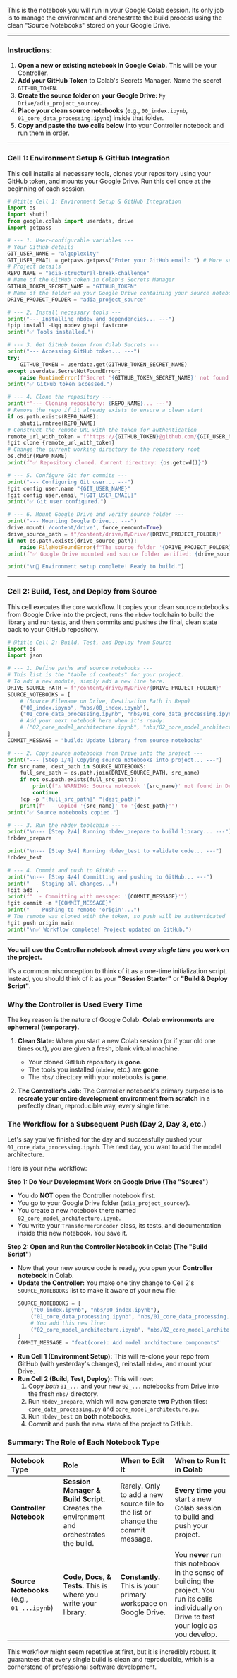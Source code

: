 
This is the notebook you will run in your Google Colab session. Its only job is to manage the environment and orchestrate the build process using the clean "Source Notebooks" stored on your Google Drive.

---

### **Instructions:**

1.  **Open a new or existing notebook in Google Colab.** This will be your Controller.
2.  **Add your GitHub Token** to Colab's Secrets Manager. Name the secret `GITHUB_TOKEN`.
3.  **Create the source folder on your Google Drive:** `My Drive/adia_project_source/`.
4.  **Place your clean source notebooks** (e.g., `00_index.ipynb`, `01_core_data_processing.ipynb`) inside that folder.
5.  **Copy and paste the two cells below** into your Controller notebook and run them in order.

---

### **Cell 1: Environment Setup & GitHub Integration**

This cell installs all necessary tools, clones your repository using your GitHub token, and mounts your Google Drive. Run this cell once at the beginning of each session.

```python
# @title Cell 1: Environment Setup & GitHub Integration
import os
import shutil
from google.colab import userdata, drive
import getpass

# --- 1. User-configurable variables ---
# Your GitHub details
GIT_USER_NAME = "algoplexity"
GIT_USER_EMAIL = getpass.getpass("Enter your GitHub email: ") # More secure than hardcoding
# Project details
REPO_NAME = "adia-structural-break-challenge"
# Name of the GitHub token in Colab's Secrets Manager
GITHUB_TOKEN_SECRET_NAME = "GITHUB_TOKEN"
# Name of the folder on your Google Drive containing your source notebooks
DRIVE_PROJECT_FOLDER = "adia_project_source"

# --- 2. Install necessary tools ---
print("--- Installing nbdev and dependencies... ---")
!pip install -Uqq nbdev ghapi fastcore
print("✅ Tools installed.")

# --- 3. Get GitHub token from Colab Secrets ---
print("--- Accessing GitHub token... ---")
try:
    GITHUB_TOKEN = userdata.get(GITHUB_TOKEN_SECRET_NAME)
except userdata.SecretNotFoundError:
    raise RuntimeError(f"Secret '{GITHUB_TOKEN_SECRET_NAME}' not found. Please add it to your Colab Secrets.")
print("✅ GitHub token accessed.")

# --- 4. Clone the repository ---
print(f"--- Cloning repository: {REPO_NAME}... ---")
# Remove the repo if it already exists to ensure a clean start
if os.path.exists(REPO_NAME):
    shutil.rmtree(REPO_NAME)
# Construct the remote URL with the token for authentication
remote_url_with_token = f"https://{GITHUB_TOKEN}@github.com/{GIT_USER_NAME}/{REPO_NAME}.git"
!git clone {remote_url_with_token}
# Change the current working directory to the repository root
os.chdir(REPO_NAME)
print(f"✅ Repository cloned. Current directory: {os.getcwd()}")

# --- 5. Configure Git for commits ---
print("--- Configuring Git user... ---")
!git config user.name "{GIT_USER_NAME}"
!git config user.email "{GIT_USER_EMAIL}"
print("✅ Git user configured.")

# --- 6. Mount Google Drive and verify source folder ---
print("--- Mounting Google Drive... ---")
drive.mount('/content/drive', force_remount=True)
drive_source_path = f"/content/drive/MyDrive/{DRIVE_PROJECT_FOLDER}"
if not os.path.exists(drive_source_path):
    raise FileNotFoundError(f"The source folder '{DRIVE_PROJECT_FOLDER}' was not found in your Google Drive's 'My Drive'. Please create it.")
print(f"✅ Google Drive mounted and source folder verified: {drive_source_path}")

print("\n🚀 Environment setup complete! Ready to build.")
```

---

### **Cell 2: Build, Test, and Deploy from Source**

This cell executes the core workflow. It copies your clean source notebooks from Google Drive into the project, runs the `nbdev` toolchain to build the library and run tests, and then commits and pushes the final, clean state back to your GitHub repository.

```python
# @title Cell 2: Build, Test, and Deploy from Source
import os
import json

# --- 1. Define paths and source notebooks ---
# This list is the "table of contents" for your project.
# To add a new module, simply add a new line here.
DRIVE_SOURCE_PATH = f"/content/drive/MyDrive/{DRIVE_PROJECT_FOLDER}"
SOURCE_NOTEBOOKS = [
    # (Source Filename on Drive, Destination Path in Repo)
    ("00_index.ipynb", "nbs/00_index.ipynb"),
    ("01_core_data_processing.ipynb", "nbs/01_core_data_processing.ipynb"),
    # Add your next notebook here when it's ready:
    # ("02_core_model_architecture.ipynb", "nbs/02_core_model_architecture.ipynb"),
]
COMMIT_MESSAGE = "build: Update library from source notebooks"

# --- 2. Copy source notebooks from Drive into the project ---
print("--- [Step 1/4] Copying source notebooks into project... ---")
for src_name, dest_path in SOURCE_NOTEBOOKS:
    full_src_path = os.path.join(DRIVE_SOURCE_PATH, src_name)
    if not os.path.exists(full_src_path):
        print(f"⚠️ WARNING: Source notebook '{src_name}' not found in Drive. Skipping.")
        continue
    !cp -p "{full_src_path}" "{dest_path}"
    print(f"  - Copied '{src_name}' to '{dest_path}'")
print("✅ Source notebooks copied.")

# --- 3. Run the nbdev toolchain ---
print("\n--- [Step 2/4] Running nbdev_prepare to build library... ---")
!nbdev_prepare

print("\n--- [Step 3/4] Running nbdev_test to validate code... ---")
!nbdev_test

# --- 4. Commit and push to GitHub ---
print("\n--- [Step 4/4] Committing and pushing to GitHub... ---")
print("  - Staging all changes...")
!git add .
print(f"  - Committing with message: '{COMMIT_MESSAGE}'")
!git commit -m "{COMMIT_MESSAGE}"
print("  - Pushing to remote 'origin'...")
# The remote was cloned with the token, so push will be authenticated
!git push origin main
print("\n✅ Workflow complete! Project updated on GitHub.")
```
---

**You will use the Controller notebook almost *every single time* you work on the project.**

It's a common misconception to think of it as a one-time initialization script. Instead, you should think of it as your **"Session Starter"** or **"Build & Deploy Script"**.

### Why the Controller is Used Every Time

The key reason is the nature of Google Colab: **Colab environments are ephemeral (temporary).**

1.  **Clean Slate:** When you start a new Colab session (or if your old one times out), you are given a fresh, blank virtual machine.
    *   Your cloned GitHub repository is **gone**.
    *   The tools you installed (`nbdev`, etc.) are **gone**.
    *   The `nbs/` directory with your notebooks is **gone**.

2.  **The Controller's Job:** The Controller notebook's primary purpose is to **recreate your entire development environment from scratch** in a perfectly clean, reproducible way, every single time.

### The Workflow for a Subsequent Push (Day 2, Day 3, etc.)

Let's say you've finished for the day and successfully pushed your `01_core_data_processing.ipynb`. The next day, you want to add the model architecture.

Here is your new workflow:

**Step 1: Do Your Development Work on Google Drive (The "Source")**

*   You do **NOT** open the Controller notebook first.
*   You go to your Google Drive folder (`adia_project_source/`).
*   You create a new notebook there named `02_core_model_architecture.ipynb`.
*   You write your `TransformerEncoder` class, its tests, and documentation inside this new notebook. You save it.

**Step 2: Open and Run the Controller Notebook in Colab (The "Build Script")**

*   Now that your new source code is ready, you open your **Controller notebook** in Colab.
*   **Update the Controller:** You make one tiny change to Cell 2's `SOURCE_NOTEBOOKS` list to make it aware of your new file:
    ```python
    SOURCE_NOTEBOOKS = [
        ("00_index.ipynb", "nbs/00_index.ipynb"),
        ("01_core_data_processing.ipynb", "nbs/01_core_data_processing.ipynb"),
        # You add this new line:
        ("02_core_model_architecture.ipynb", "nbs/02_core_model_architecture.ipynb"),
    ]
    COMMIT_MESSAGE = "feat(core): Add model architecture components"
    ```
*   **Run Cell 1 (Environment Setup):** This will re-clone your repo from GitHub (with yesterday's changes), reinstall `nbdev`, and mount your Drive.
*   **Run Cell 2 (Build, Test, Deploy):** This will now:
    1.  Copy *both* `01_...` and your new `02_...` notebooks from Drive into the fresh `nbs/` directory.
    2.  Run `nbdev_prepare`, which will now generate **two** Python files: `core_data_processing.py` and `core_model_architecture.py`.
    3.  Run `nbdev_test` on **both** notebooks.
    4.  Commit and push the new state of the project to GitHub.

### Summary: The Role of Each Notebook Type

| Notebook Type | Role | When to Edit It | When to Run It in Colab |
| :--- | :--- | :--- | :--- |
| **Controller Notebook** | **Session Manager & Build Script.** Creates the environment and orchestrates the build. | Rarely. Only to add a new source file to the list or change the commit message. | **Every time** you start a new Colab session to build and push your project. |
| **Source Notebooks** (e.g., `01_...ipynb`) | **Code, Docs, & Tests.** This is where you write your library. | **Constantly.** This is your primary workspace on Google Drive. | You **never** run this notebook in the sense of building the project. You run its cells individually on Drive to test your logic as you develop. |

This workflow might seem repetitive at first, but it is incredibly robust. It guarantees that every single build is clean and reproducible, which is a cornerstone of professional software development.


